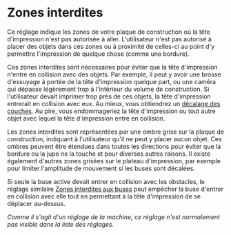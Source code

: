 Zones interdites
====
Ce réglage indique les zones de votre plaque de construction où la tête d'impression n'est pas autorisée à aller. L'utilisateur n'est pas autorisé à placer des objets dans ces zones ou à proximité de celles-ci au point d'y permettre l'impression de quelque chose (comme une bordure).

Ces zones interdites sont nécessaires pour éviter que la tête d'impression n'entre en collision avec des objets. Par exemple, il peut y avoir une brosse d'essuyage à portée de la tête d'impression quelque part, ou une caméra qui dépasse légèrement trop à l'intérieur du volume de construction. Si l'utilisateur devait imprimer trop près de ces objets, la tête d'impression entrerait en collision avec eux. Au mieux, vous obtiendrez un [décalage des couches](../troubleshooting/layer_shift.md). Au pire, vous endommageriez la tête d'impression ou tout autre objet avec lequel la tête d'impression entre en collision.

Les zones interdites sont représentées par une ombre grise sur la plaque de construction, indiquant à l'utilisateur qu'il ne peut y placer aucun objet. Ces ombres peuvent être étendues dans toutes les directions pour éviter que la bordure ou la jupe ne la touche et pour diverses autres raisons. Il existe également d'autres zones grisées sur le plateau d'impression, par exemple pour limiter l'amplitude de mouvement si les buses sont décalées.

Si seule la buse active devait entrer en collision avec les obstacles, le réglage similaire [Zones interdites aux buses](nozzle_disallowed_areas.md) peut empêcher la buse d'entrer en collision avec elle tout en permettant à la tête d'impression de se déplacer au-dessus.

*Comme il s'agit d'un réglage de la machine, ce réglage n'est normalement pas visible dans la liste des réglages.*
